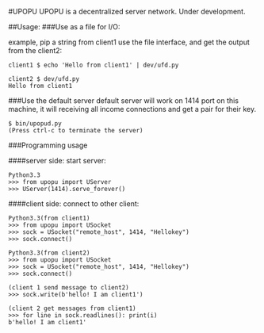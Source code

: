 #UPOPU
UPOPU is a decentralized server network.
Under development.

##Usage:
###Use as a file for I/O:

example, pip a string from client1 use the file interface,
and get the output from the client2:

	client1 $ echo 'Hello from client1' | dev/ufd.py

	client2 $ dev/ufd.py
	Hello from client1

###Use the default server
default server will work on 1414 port on this machine,
it will receiving all income connections and get a pair for their key.
	
	$ bin/upopud.py
	(Press ctrl-c to terminate the server)

###Programming usage

####server side:
start server:

	Python3.3
	>>> from upopu import UServer
	>>> UServer(1414).serve_forever()

####client side:
connect to other client:

	Python3.3(from client1)
	>>> from upopu import USocket
	>>> sock = USocket("remote_host", 1414, "Hellokey")
	>>> sock.connect()

	Python3.3(from client2)
	>>> from upopu import USocket
	>>> sock = USocket("remote_host", 1414, "Hellokey")
	>>> sock.connect()

	(client 1 send message to client2)
	>>> sock.write(b'hello! I am client1')

	(client 2 get messages from client1)
	>>> for line in sock.readlines(): print(i)
	b'hello! I am client1'

